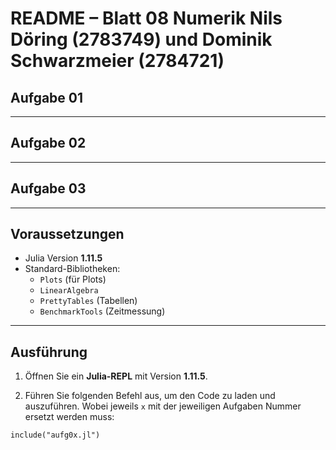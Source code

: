 
# README – Blatt 08 Numerik Nils Döring (2783749) und Dominik Schwarzmeier (2784721)

## Aufgabe 01



---

## Aufgabe 02


---

## Aufgabe 03


---

## Voraussetzungen

- Julia Version **1.11.5**
- Standard-Bibliotheken:
  - `Plots` (für Plots)
  - `LinearAlgebra`
  - `PrettyTables` (Tabellen)
  - `BenchmarkTools` (Zeitmessung)
  
---

## Ausführung

1. Öffnen Sie ein **Julia-REPL** mit Version **1.11.5**.

2. Führen Sie folgenden Befehl aus, um den Code zu laden und auszuführen. Wobei jeweils `x` mit der jeweiligen Aufgaben Nummer ersetzt werden muss:

```
include("aufg0x.jl")
```